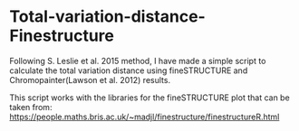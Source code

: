 # Total-variation-distance-Finestructure

Following S. Leslie et al. 2015 method, I have made a simple script to calculate the total variation distance using fineSTRUCTURE and Chromopainter(Lawson et al. 2012) results.

This script works with the libraries for the fineSTRUCTURE plot that can be taken from: https://people.maths.bris.ac.uk/~madjl/finestructure/finestructureR.html
